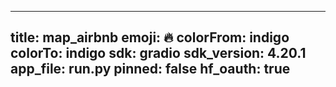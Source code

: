 
---
title: map_airbnb 
emoji: 🔥
colorFrom: indigo
colorTo: indigo
sdk: gradio
sdk_version: 4.20.1
app_file: run.py
pinned: false
hf_oauth: true
---
